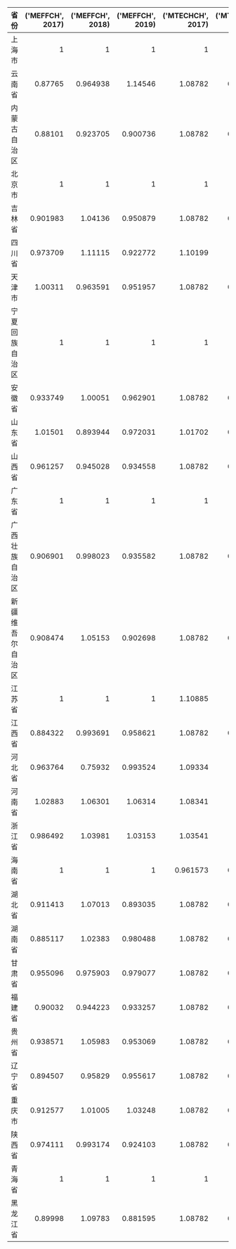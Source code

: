 | 省份             |   ('MEFFCH', 2017) |   ('MEFFCH', 2018) |   ('MEFFCH', 2019) |   ('MTECHCH', 2017) |   ('MTECHCH', 2018) |   ('MTECHCH', 2019) |   ('MQ', 2017) |   ('MQ', 2018) |   ('MQ', 2019) |
|:-----------------|-------------------:|-------------------:|-------------------:|--------------------:|--------------------:|--------------------:|---------------:|---------------:|---------------:|
| 上海市           |           1        |           1        |           1        |            1        |            1        |            0.971232 |       1        |       1        |       0.971232 |
| 云南省           |           0.87765  |           0.964938 |           1.14546  |            1.08782  |            0.985046 |            1.02521  |       0.954729 |       0.950509 |       1.17433  |
| 内蒙古自治区     |           0.88101  |           0.923705 |           0.900736 |            1.08782  |            0.985046 |            1.02521  |       0.958384 |       0.909892 |       0.923442 |
| 北京市           |           1        |           1        |           1        |            1        |            1        |            1        |       1        |       1        |       1        |
| 吉林省           |           0.901983 |           1.04136  |           0.950879 |            1.08782  |            0.985046 |            1.02521  |       0.981198 |       1.02579  |       0.97485  |
| 四川省           |           0.973709 |           1.11115  |           0.922772 |            1.10199  |            1.01328  |            1.02521  |       1.07302  |       1.1259   |       0.946034 |
| 天津市           |           1.00311  |           0.963591 |           0.951957 |            1.08782  |            0.985046 |            1.02521  |       1.09121  |       0.949181 |       0.975954 |
| 宁夏回族自治区   |           1        |           1        |           1        |            1        |            1        |            1        |       1        |       1        |       1        |
| 安徽省           |           0.933749 |           1.00051  |           0.962901 |            1.08782  |            0.985046 |            1.02521  |       1.01576  |       0.985546 |       0.987174 |
| 山东省           |           1.01501  |           0.893944 |           0.972031 |            1.01702  |            0.992192 |            0.99785  |       1.03229  |       0.886964 |       0.969941 |
| 山西省           |           0.961257 |           0.945028 |           0.934558 |            1.08782  |            0.985046 |            1.02521  |       1.04568  |       0.930896 |       0.958117 |
| 广东省           |           1        |           1        |           1        |            1        |            1        |            1        |       1        |       1        |       1        |
| 广西壮族自治区   |           0.906901 |           0.998023 |           0.935582 |            1.08782  |            0.985046 |            1.02521  |       0.986548 |       0.983098 |       0.959167 |
| 新疆维吾尔自治区 |           0.908474 |           1.05153  |           0.902698 |            1.08782  |            0.985046 |            1.02521  |       0.98826  |       1.03581  |       0.925453 |
| 江苏省           |           1        |           1        |           1        |            1.10885  |            1.03181  |            0.967566 |       1.10885  |       1.03181  |       0.967566 |
| 江西省           |           0.884322 |           0.993691 |           0.958621 |            1.08782  |            0.985046 |            1.02521  |       0.961987 |       0.978831 |       0.982786 |
| 河北省           |           0.963764 |           0.75932  |           0.993524 |            1.09334  |            1.03692  |            1.02808  |       1.05372  |       0.787354 |       1.02143  |
| 河南省           |           1.02883  |           1.06301  |           1.06314  |            1.08341  |            1.02632  |            1.019    |       1.11464  |       1.09099  |       1.08333  |
| 浙江省           |           0.986492 |           1.03981  |           1.03153  |            1.03541  |            1.00078  |            1.00278  |       1.02142  |       1.04063  |       1.03439  |
| 海南省           |           1        |           1        |           1        |            0.961573 |            0.958384 |            0.959924 |       0.961573 |       0.958384 |       0.959924 |
| 湖北省           |           0.911413 |           1.07013  |           0.893035 |            1.08782  |            0.991927 |            1.02521  |       0.991457 |       1.06149  |       0.915548 |
| 湖南省           |           0.885117 |           1.02383  |           0.980488 |            1.08782  |            0.985046 |            1.02521  |       0.962852 |       1.00852  |       1.0052   |
| 甘肃省           |           0.955096 |           0.975903 |           0.979077 |            1.08782  |            0.985046 |            1.02521  |       1.03898  |       0.96131  |       1.00376  |
| 福建省           |           0.90032  |           0.944223 |           0.933257 |            1.08782  |            0.985046 |            1.02521  |       0.97939  |       0.930103 |       0.956783 |
| 贵州省           |           0.938571 |           1.05983  |           0.953069 |            1.08782  |            0.985046 |            1.02521  |       1.021    |       1.04399  |       0.977094 |
| 辽宁省           |           0.894507 |           0.95829  |           0.955617 |            1.08782  |            0.985046 |            1.02521  |       0.973066 |       0.94396  |       0.979707 |
| 重庆市           |           0.912577 |           1.01005  |           1.03248  |            1.08782  |            0.985046 |            1.02521  |       0.992723 |       0.994941 |       1.05851  |
| 陕西省           |           0.974111 |           0.993174 |           0.924103 |            1.08782  |            0.985046 |            1.02521  |       1.05966  |       0.978322 |       0.947399 |
| 青海省           |           1        |           1        |           1        |            1        |            1        |            1        |       1        |       1        |       1        |
| 黑龙江省         |           0.89998  |           1.09783  |           0.881595 |            1.08782  |            0.985046 |            1.02521  |       0.97902  |       1.08142  |       0.903819 |